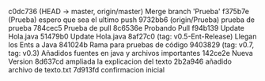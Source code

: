 c0dc736 (HEAD -> master, origin/master) Merge branch 'Prueba'
f375b7e (Prueba) espero que sea el ultimo push
9732bb6 (origin/Prueba) prueba de prueba
784cec5 Prueba de pull
8c6536e Probando Pull
f94b139 Update Hola.java
51479b0 Update Hola.java
8af27c0 (tag: v0.5-Ent-Release) Llegan los Ents a Java
841024b Rama para pruebas de código
9403829 (tag: v0.7, tag: v0.3) Añadidos fuentes en java y archivos importantes
142ce2e Nueva Version
8d637cd ampliada la explicacion del texto
2b2a946 añadido archivo de texto.txt
7d913fd confirmacion inicial
